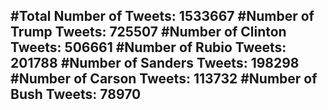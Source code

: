 #Total Number of Tweets: 1533667 
#Number of Trump Tweets: 725507
#Number of Clinton Tweets: 506661
#Number of Rubio Tweets: 201788
#Number of Sanders Tweets: 198298
#Number of Carson Tweets: 113732
#Number of Bush Tweets: 78970
---
